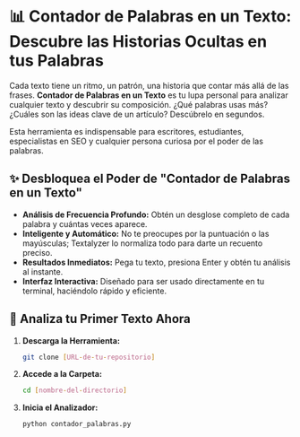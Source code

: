 # 📊 Contador de Palabras en un Texto: Descubre las Historias Ocultas en tus Palabras

Cada texto tiene un ritmo, un patrón, una historia que contar más allá de las frases. **Contador de Palabras en un Texto** es tu lupa personal para analizar cualquier texto y descubrir su composición. ¿Qué palabras usas más? ¿Cuáles son las ideas clave de un artículo? Descúbrelo en segundos.

Esta herramienta es indispensable para escritores, estudiantes, especialistas en SEO y cualquier persona curiosa por el poder de las palabras.

## ✨ Desbloquea el Poder de "Contador de Palabras en un Texto"

* **Análisis de Frecuencia Profundo:** Obtén un desglose completo de cada palabra y cuántas veces aparece.
* **Inteligente y Automático:** No te preocupes por la puntuación o las mayúsculas; Textalyzer lo normaliza todo para darte un recuento preciso.
* **Resultados Inmediatos:** Pega tu texto, presiona Enter y obtén tu análisis al instante.
* **Interfaz Interactiva:** Diseñado para ser usado directamente en tu terminal, haciéndolo rápido y eficiente.

## 🚀 Analiza tu Primer Texto Ahora

1.  **Descarga la Herramienta:**
    ```bash
    git clone [URL-de-tu-repositorio]
    ```

2.  **Accede a la Carpeta:**
    ```bash
    cd [nombre-del-directorio]
    ```

3.  **Inicia el Analizador:**
    ```bash
    python contador_palabras.py
    ```
